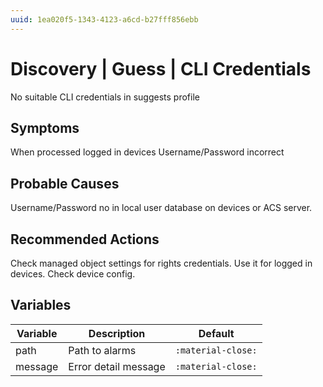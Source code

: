 ```yaml
---
uuid: 1ea020f5-1343-4123-a6cd-b27fff856ebb
---
```

# Discovery | Guess | CLI Credentials

No suitable CLI credentials in suggests profile

## Symptoms

When processed logged in devices Username/Password incorrect

## Probable Causes

Username/Password no in local user database on devices or ACS server.

## Recommended Actions

Check managed object settings for rights credentials. Use it for logged in devices. Check device config.

## Variables

Variable | Description | Default
--- | --- | ---
path | Path to alarms | `:material-close:`
message | Error detail message  | `:material-close:`

